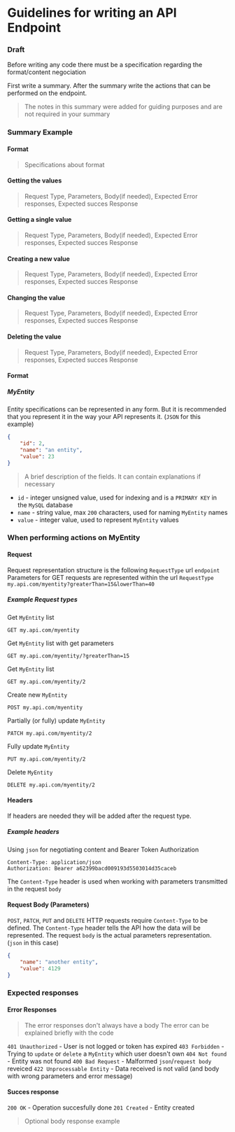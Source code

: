 # Guidelines for writing an API Endpoint
### Draft

Before writing any code there must be a specification regarding the format/content negociation

First write a summary. After the summary write the actions that can be performed on the endpoint.
> The notes in this summary were added for guiding purposes and are not required in your summary

### Summary Example

#### Format
> Specifications about format
#### Getting the values
> Request Type, Parameters, Body(if needed), Expected Error responses, Expected succes Response
#### Getting a single value
> Request Type, Parameters, Body(if needed), Expected Error responses, Expected succes Response
#### Creating a new value
> Request Type, Parameters, Body(if needed), Expected Error responses, Expected succes Response
#### Changing the value
> Request Type, Parameters, Body(if needed), Expected Error responses, Expected succes Response
#### Deleting the value
> Request Type, Parameters, Body(if needed), Expected Error responses, Expected succes Response

#### Format
##### MyEntity
Entity specifications can be represented in any form. But it is recommended that you represent it in the way your API represents it. (`JSON` for this example)

```json
{
    "id": 2,
    "name": "an entity",
    "value": 23
}
```
> A brief description of the fields. It can contain explanations if necessary
 * `id` - integer unsigned value,  used for indexing and is a `PRIMARY KEY` in the `MySQL` database
 * `name` - string value, max `200` characters, used for naming `MyEntity` names
 * `value` - integer value, used to represent `MyEntity` values


### When performing actions on MyEntity

#### Request
Request representation structure is the following
`RequestType` url `endpoint`
Parameters for GET requests are represented within the url
`RequestType my.api.com/myentity?greaterThan=15&lowerThan=40`

##### Example Request types
Get `MyEntity` list
```http
GET my.api.com/myentity
```
Get `MyEntity` list with get parameters
```http
GET my.api.com/myentity/?greaterThan=15
```

Get `MyEntity` list
```http
GET my.api.com/myentity/2
```
Create new `MyEntity`
```http
POST my.api.com/myentity
```
Partially (or fully) update `MyEntity`
```http
PATCH my.api.com/myentity/2
```

Fully update `MyEntity`
```http
PUT my.api.com/myentity/2
```

Delete `MyEntity`
```http
DELETE my.api.com/myentity/2
```

#### Headers
If headers are needed they will be added after the request type.
##### Example headers
Using `json` for negotiating content and Bearer Token Authorization
```http
Content-Type: application/json
Authorization: Bearer a62399bacd009193d5503014d35caceb
```
The `Content-Type` header is used when working with parameters transmitted in the request `body`

#### Request Body (Parameters)
`POST`, `PATCH`, `PUT` and `DELETE` HTTP requests require `Content-Type` to be defined.
The `Content-Type` header tells the API how the data will be represented.
The request `body` is the actual parameters representation. (`json` in this case)

```json
{
    "name": "another entity",
    "value": 4129
}
```

### Expected responses
#### Error Responses
> The error responses don't always have a body
 The error can be explained briefly with the code

`401 Unauthorized` - User is not logged or token has expired
`403 Forbidden` - Trying to `update` or `delete` a `MyEntity` which user doesn't own
`404 Not found` - Entity was not found
`400 Bad Request` - Malformed `json`/`request body` reveiced
`422 Unprocessable Entity` - Data received is not valid (and body with wrong parameters and error message)

#### Succes response
`200 OK` - Operation succesfully done
`201 Created` - Entity created

> Optional body response example

